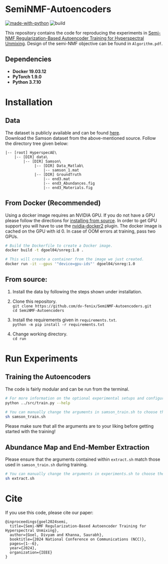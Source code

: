 # SemiNMF-Autoencoders
[![made-with-python](https://img.shields.io/badge/Made%20with-Python-1f425f.svg)](https://www.python.org/)
![build](https://img.shields.io/circleci/project/github/badges/shields/master)

This repository contains the code for reproducing the experiments in [Semi-NMF Regularization-Based Autoencoder Training for Hyperspectral Unmixing](https://ieeexplore.ieee.org/abstract/document/10485752). Design of the semi-NMF objective can be found in `Algorithm.pdf`.

## Dependencies
* __Docker 19.03.12__
* __PyTorch 1.9.0__
* __Python 3.7.10__

# Installation

## Data
The dataset is publicly available and can be found [here](https://rslab.ut.ac.ir/data).<br>
Download the Samson dataset from the above-mentioned source. Follow the directory tree given below:<br>
```
|-- [root] HyperspecAE\
    |-- [DIR] data\
        |-- [DIR] Samson\
             |-- [DIR] Data_Matlab\
                 |-- samson_1.mat
             |-- [DIR] GroundTruth
                 |-- end3.mat
                 |-- end3_Abundances.fig
                 |-- end3_Materials.fig
```

## From Docker (Recommended)
Using a docker image requires an NVIDIA GPU.  If you do not have a GPU please follow the directions for [installing from source](#source).
In order to get GPU support you will have to use the [nvidia-docker2](https://docs.nvidia.com/datacenter/cloud-native/container-toolkit/install-guide.html) plugin.
The docker image is cached on the GPU with id 0. In case of OOM errors at training, pass two GPUs.
``` bash
# Build the Dockerfile to create a Docker image.
docker build -t dgoel04/snreg:1.0 .

# This will create a container from the image we just created.
docker run -it --gpus '"device=gpu-ids"' dgoel04/snreg:1.0
```

## <a name="source"></a>From source:
1) Install the data by following the steps shown under installation.

2) Clone this repository.  
   `git clone https://github.com/dv-fenix/SemiNMF-Autoencoders.git`  
   `cd SemiNMF-Autoencoders`
   
3) Install the requirements given in `requirements.txt`.  
   `python -m pip install -r requirements.txt`
 
4) Change working directory.  
   `cd run` 

# Run Experiments

## Training the Autoencoders
The code is fairly modular and can be run from the terminal.
``` bash
# For more information on the optional experimental setups and configurations.
python ../src/train.py --help

# You can manually change the arguments in samson_train.sh to choose the different autoencoder configurations.
sh samson_train.sh
```
Please make sure that all the arguments are to your liking before getting started with the training!

## Abundance Map and End-Member Extraction
Please ensure that the arguments contained within `extract.sh` match those used in `samson_train.sh` during training.
``` bash
# You can manually change the arguments in experiments.sh to choose the different configurations.
sh extract.sh
```

# Cite
If you use this code, please cite our paper:
```
@inproceedings{goel2024semi,
  title={Semi-NMF Regularization-Based Autoencoder Training for Hyperspectral Unmixing},
  author={Goel, Divyam and Khanna, Saurabh},
  booktitle={2024 National Conference on Communications (NCC)},
  pages={1--6},
  year={2024},
  organization={IEEE}
}
```
